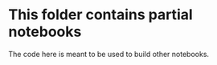 # This folder contains partial notebooks

The code here is meant to be used to build other notebooks.
